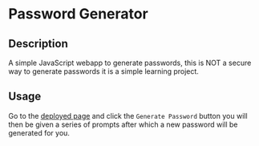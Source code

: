 # Password Generator

## Description
A simple JavaScript webapp to generate passwords, this is NOT a secure way to generate passwords it is a simple learning project.

## Usage
Go to the [deployed page](https://wlk-dev.github.io/password-generator/) and click the `Generate Password` button you will then be given a series of prompts after which a new password will be generated for you.
